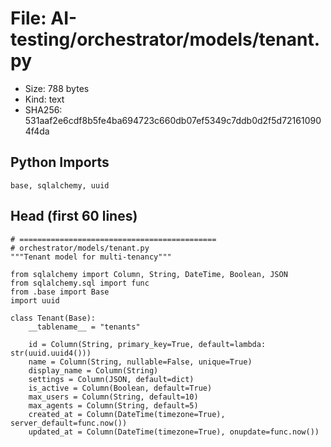 # File: AI-testing/orchestrator/models/tenant.py

- Size: 788 bytes
- Kind: text
- SHA256: 531aaf2e6cdf8b5fe4ba694723c660db07ef5349c7ddb0d2f5d721610904f4da

## Python Imports

```
base, sqlalchemy, uuid
```

## Head (first 60 lines)

```
# ============================================
# orchestrator/models/tenant.py
"""Tenant model for multi-tenancy"""

from sqlalchemy import Column, String, DateTime, Boolean, JSON
from sqlalchemy.sql import func
from .base import Base
import uuid

class Tenant(Base):
    __tablename__ = "tenants"
    
    id = Column(String, primary_key=True, default=lambda: str(uuid.uuid4()))
    name = Column(String, nullable=False, unique=True)
    display_name = Column(String)
    settings = Column(JSON, default=dict)
    is_active = Column(Boolean, default=True)
    max_users = Column(String, default=10)
    max_agents = Column(String, default=5)
    created_at = Column(DateTime(timezone=True), server_default=func.now())
    updated_at = Column(DateTime(timezone=True), onupdate=func.now())
```

